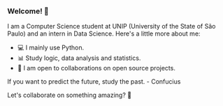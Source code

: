 ### Welcome! 🚀

I am a Computer Science student at UNIP (University of the State of São Paulo) and an intern in Data Science. Here's a little more about me:

- 💻 I mainly use Python.
- 📊 Study logic, data analysis and statistics.
- 🌱 I am open to collaborations on open source projects.

If you want to predict the future, study the past. - Confucius

Let's collaborate on something amazing? 🤝
